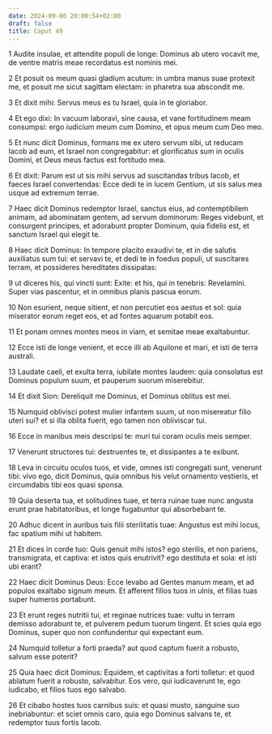 ```yaml
---
date: 2024-09-06 20:00:54+02:00
draft: false
title: Caput 49
---
```





1 Audite insulae, et attendite populi de longe: Dominus ab utero vocavit me, de ventre matris meae recordatus est nominis mei.

2 Et posuit os meum quasi gladium acutum: in umbra manus suae protexit me, et posuit me sicut sagittam electam: in pharetra sua abscondit me.

3 Et dixit mihi: Servus meus es tu Israel, quia in te gloriabor.

4 Et ego dixi: In vacuum laboravi, sine causa, et vane fortitudinem meam consumpsi: ergo iudicium meum cum Domino, et opus meum cum Deo meo.

5 Et nunc dicit Dominus, formans me ex utero servum sibi, ut reducam Iacob ad eum, et Israel non congregabitur: et glorificatus sum in oculis Domini, et Deus meus factus est fortitudo mea.

6 Et dixit: Parum est ut sis mihi servus ad suscitandas tribus Iacob, et faeces Israel convertendas: Ecce dedi te in lucem Gentium, ut sis salus mea usque ad extremum terrae.

7 Haec dicit Dominus redemptor Israel, sanctus eius, ad contemptibilem animam, ad abominatam gentem, ad servum dominorum: Reges videbunt, et consurgent principes, et adorabunt propter Dominum, quia fidelis est, et sanctum Israel qui elegit te.

8 Haec dicit Dominus: In tempore placito exaudivi te, et in die salutis auxiliatus sum tui: et servavi te, et dedi te in foedus populi, ut suscitares terram, et possideres hereditates dissipatas:

9 ut diceres his, qui vincti sunt: Exite: et his, qui in tenebris: Revelamini. Super vias pascentur, et in omnibus planis pascua eorum.

10 Non esurient, neque sitient, et non percutiet eos aestus et sol: quia miserator eorum reget eos, et ad fontes aquarum potabit eos.

11 Et ponam omnes montes meos in viam, et semitae meae exaltabuntur.

12 Ecce isti de longe venient, et ecce illi ab Aquilone et mari, et isti de terra australi.

13 Laudate caeli, et exulta terra, iubilate montes laudem: quia consolatus est Dominus populum suum, et pauperum suorum miserebitur.

14 Et dixit Sion: Dereliquit me Dominus, et Dominus oblitus est mei.

15 Numquid oblivisci potest mulier infantem suum, ut non misereatur filio uteri sui? et si illa oblita fuerit, ego tamen non obliviscar tui.

16 Ecce in manibus meis descripsi te: muri tui coram oculis meis semper.

17 Venerunt structores tui: destruentes te, et dissipantes a te exibunt.

18 Leva in circuitu oculos tuos, et vide, omnes isti congregati sunt, venerunt tibi: vivo ego, dicit Dominus, quia omnibus his velut ornamento vestieris, et circumdabis tibi eos quasi sponsa.

19 Quia deserta tua, et solitudines tuae, et terra ruinae tuae nunc angusta erunt prae habitatoribus, et longe fugabuntur qui absorbebant te.

20 Adhuc dicent in auribus tuis filii sterilitatis tuae: Angustus est mihi locus, fac spatium mihi ut habitem.

21 Et dices in corde tuo: Quis genuit mihi istos? ego sterilis, et non pariens, transmigrata, et captiva: et istos quis enutrivit? ego destituta et sola: et isti ubi erant?

22 Haec dicit Dominus Deus: Ecce levabo ad Gentes manum meam, et ad populos exaltabo signum meum. Et afferent filios tuos in ulnis, et filias tuas super humeros portabunt.

23 Et erunt reges nutritii tui, et reginae nutrices tuae: vultu in terram demisso adorabunt te, et pulverem pedum tuorum lingent. Et scies quia ego Dominus, super quo non confundentur qui expectant eum.

24 Numquid tolletur a forti praeda? aut quod captum fuerit a robusto, salvum esse poterit?

25 Quia haec dicit Dominus: Equidem, et captivitas a forti tolletur: et quod ablatum fuerit a robusto, salvabitur. Eos vero, qui iudicaverunt te, ego iudicabo, et filios tuos ego salvabo.

26 Et cibabo hostes tuos carnibus suis: et quasi musto, sanguine suo inebriabuntur: et sciet omnis caro, quia ego Dominus salvans te, et redemptor tuus fortis Iacob.

